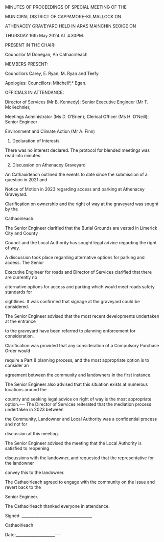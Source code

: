 MINUTES OF PROCEEDINGS OF SPECIAL MEETING OF THE

MUNICIPAL DISTRICT OF CAPPAMORE-KILMALLOCK ON

ATHENACEY GRAVEYARD HELD IN ARAS MAINCHIN SEOIGE ON

THURSDAY 16th May 2024 AT 4.30PM.

PRESENT IN THE CHAIR:

Councillor M Donegan, An Cathaoirleach

MEMBERS PRESENT:

Councillors Carey, E. Ryan, M. Ryan and Teefy

Apologies: Councillors: Mitchell*,* Egan.

OFFICIALS IN ATTENDANCE:

Director of Services (Mr B. Kennedy); Senior Executive Engineer (Mr T. McKechnie);

Meetings Administrator (Ms D. O’Brien); Clerical Officer (Ms H. O’Neill); Senior Engineer

Environment and Climate Action (Mr A. Finn)

1. Declaration of Interests

There was no interest declared. The protocol for blended meetings was read into minutes.

2. Discussion on Athenacey Graveyard

An Cathaoirleach outlined the events to date since the submission of a question in 2021 and

Notice of Motion in 2023 regarding access and parking at Athenacey Graveyard.

Clarification on ownership and the right of way at the graveyard was sought by the

Cathaoirleach.

The Senior Engineer clarified that the Burial Grounds are vested in Limerick City and County

Council and the Local Authority has sought legal advice regarding the right of way.

A discussion took place regarding alternative options for parking and access. The Senior

Executive Engineer for roads and Director of Services clarified that there are currently no

alternative options for access and parking which would meet roads safety standards for

sightlines. It was confirmed that signage at the graveyard could be considered.

The Senior Engineer advised that the most recent developments undertaken at the entrance

to the graveyard have been referred to planning enforcement for consideration.

Clarification was provided that any consideration of a Compulsory Purchase Order would

require a Part 8 planning process, and the most appropriate option is to consider an

agreement between the community and landowners in the first instance.

The Senior Engineer also advised that this situation exists at numerous locations around the

country and seeking legal advice on right of way is the most appropriate option.---
The Director of Services reiterated that the mediation process undertaken in 2023 between

the Community, Landowner and Local Authority was a confidential process and not for

discussion at this meeting.

The Senior Engineer advised the meeting that the Local Authority is satisfied to reopening

discussions with the landowner, and requested that the representative for the landowner

convey this to the landowner.

The Cathaoirleach agreed to engage with the community on the issue and revert back to the

Senior Engineer.

The Cathaoirleach thanked everyone in attendance.

Signed: \_\_\_\_\_\_\_\_\_\_\_\_\_\_\_\_\_\_\_\_\_\_\_\_\_\_\_\_\_\_\_\_\_\_\_\_

Cathaoirleach

Date:\_\_\_\_\_\_\_\_\_\_\_\_\_\_\_\_\_\_\_\_---
